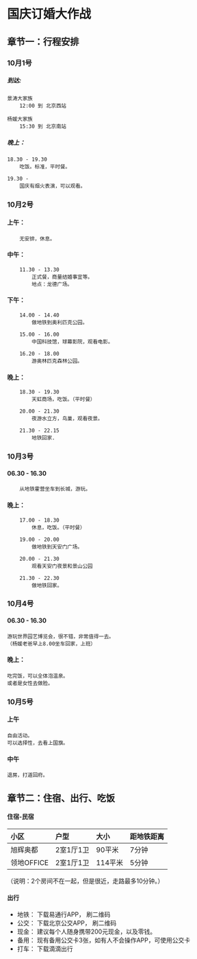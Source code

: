 # 国庆订婚大作战
## 章节一：行程安排
### 10月1号
##### 到达:
```
景涛大家族
	12:00 到 北京西站

杨媛大家族
	15:30 到 北京南站
```
			
##### 晚上：
```
18.30 - 19.30
	吃饭。标准，平时餐。

19.30 - 
	国庆有烟火表演，可以观看。
```
	

### 10月2号
#### 上午：
		无安排，休息。

#### 中午：
		11.30 - 13.30
			正式餐，商量结婚事宜等。
			地点：龙德广场。
			
#### 下午：	
		14.00 - 14.40
			做地铁到奥利匹克公园。
		
		15.00 - 16.00 
			中国科技馆，球幕影院，观看电影。
			
		16.20 - 18.00
			游奥林匹克森林公园。
			
#### 晚上：
			
		18.30 - 19.30
			天虹商场，吃饭。（平时餐）
			
		20.00 - 21.30
			夜游水立方，鸟巢，观看夜景。
			
		21.30 - 22.15
			地铁回家.
	
	
### 10月3号
#### 06.30 -  16.30
		从地铁霍营坐车到长城，游玩。
		
#### 晚上：
		17.00 - 18.30 
			休息，吃饭。（平时餐）
		
		19.00 - 20.00
			做地铁到天安门广场。
		
		20.00 - 21.30
			观看天安门夜景和景山公园
			
		21.30 - 22.30
			做地铁回家。
	
	
### 10月4号
#### 06.30 - 16.30
	游玩世界园艺博览会，很不错，非常值得一去。
	（杨媛老爸早上8.00坐车回家，上班）
	
	
	
#### 晚上：
	吃完饭，可以全体泡温泉。
	或者是女性去做脸。

	
### 10月5号
#### 上午
	自由活动。
	可以选择性，去看上国旗。


#### 中午
	退房，打道回府。

## 章节二：住宿、出行、吃饭

#### 住宿-民宿

  | 小区        | 户型       | 大小    | 距地铁距离 |
  | :-----      | :-----    | :-----  | :-----   |    
  | 旭辉奥都    | 2室1厅1卫  | 90平米  | 7分钟
  | 领地OFFICE  | 2室1厅1卫  | 114平米 | 5分钟

（说明：2个房间不在一起，但是很近，走路最多10分钟。）


#### 出行
* 地铁： 下载易通行APP， 刷二维码  
* 公交： 下载北京公交APP， 刷二维码  
* 现金： 建议每个人随身携带200元现金，以及零钱。  
* 备用： 现有备用公交卡3张，如有人不会操作APP，可使用公交卡  
* 打车： 下载滴滴出行

